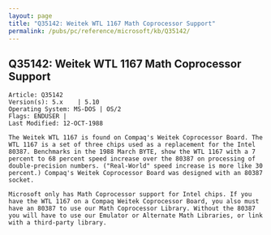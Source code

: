 ```yaml
---
layout: page
title: "Q35142: Weitek WTL 1167 Math Coprocessor Support"
permalink: /pubs/pc/reference/microsoft/kb/Q35142/
---
```


## Q35142: Weitek WTL 1167 Math Coprocessor Support

	Article: Q35142
	Version(s): 5.x    | 5.10
	Operating System: MS-DOS | OS/2
	Flags: ENDUSER |
	Last Modified: 12-OCT-1988
	
	The Weitek WTL 1167 is found on Compaq's Weitek Coprocessor Board. The
	WTL 1167 is a set of three chips used as a replacement for the Intel
	80387. Benchmarks in the 1988 March BYTE, show the WTL 1167 with a 7
	percent to 68 percent speed increase over the 80387 on processing of
	double-precision numbers. ("Real-World" speed increase is more like 30
	percent.) Compaq's Weitek Coprocessor Board was designed with an 80387
	socket.
	
	Microsoft only has Math Coprocessor support for Intel chips. If you
	have the WTL 1167 on a Compaq Weitek Coprocessor Board, you also must
	have an 80387 to use our Math Coprocessor Library. Without the 80387
	you will have to use our Emulator or Alternate Math Libraries, or link
	with a third-party library.
